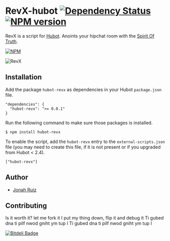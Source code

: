 # RevX-hubot [![Dependency Status](https://gemnasium.com/jonahoffline/hubot-revx.png)](https://gemnasium.com/jonahoffline/hubot-revx) [![NPM version](https://badge.fury.io/js/hubot-revx.png)](http://badge.fury.io/js/hubot-revx)

RevX is a script for [Hubot](http://hubot.github.com/). Anoints your hipchat room with the [Spirit Of Truth](http://www.youtube.com/watch?v=MwsWskgKe5E).

[![NPM](https://nodei.co/npm/hubot-revx.png)](https://nodei.co/npm/hubot-revx/)

![RevX](http://pixelhipsters.com/img/revx.gif)

## Installation

Add the package `hubot-revx` as dependencies in your Hubot `package.json` file.

    "dependencies": {
      "hubot-revx": ">= 0.0.1"
    }

Run the following command to make sure those packages is installed.

    $ npm install hubot-revx

To enable the script, add the `hubot-revx` entry to the `external-scripts.json` file (you may need to create this file, if it is not present or if you upgraded from Hubot < 2.4).

    ["hubot-revx"]

## Author
  * [Jonah Ruiz](http://www.pixelhipsters.com)

## Contributing

Is it worth it? let me fork it
I put my thing down, flip it and debug it
Ti gubed dna ti pilf nwod gniht ym tup I
Ti gubed dna ti pilf nwod gniht ym tup I


[![Bitdeli Badge](https://d2weczhvl823v0.cloudfront.net/jonahoffline/hubot-revx/trend.png)](https://bitdeli.com/free "Bitdeli Badge")

